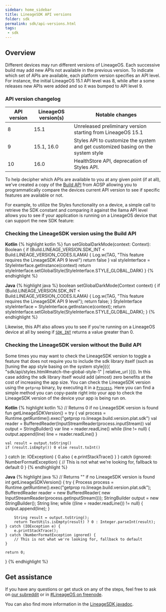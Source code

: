 ```yaml
---
sidebar: home_sidebar
title: LineageSDK API versions
folder: sdk
permalink: sdk/api-versions.html
tags:
 - sdk
---
```


## Overview

Different devices may run different versions of LineageOS. Each successive build may add new APIs not available in the previous version.
To indicate which set of APIs are available, each platform version specifies an API level.
For instance, the initial LineageOS 15.1 API level was 8, while after a some releases new APIs were added and so it was bumped to API level 9.

### API version changelog

| API version | LineageOS version(s) | Notable changes |
|-------------|----------------------|-----------------|
| 8           | 15.1                 | Unreleased preliminary version starting from LineageOS 15.1 |
| 9           | 15.1, 16.0           | Styles API to customize the system and get customized basing on the system style |
| 10          | 16.0                 | HealthStore API, deprecation of Styles API. |

To help decipher which APIs are available to you at any given point (if at all), we’ve created a copy
of the [Build API](https://lineageos.github.io/android_lineage-sdk/reference/lineageos/os/Build.html) from AOSP allowing you to programmatically
compare the devices current API version to see if specific features are available or not.

For example, to utilize the Styles functionality on a device, a simple call to retrieve the SDK
constant and comparing it against the Ilama API level allows you to see if your application is running
on a LineageOS device that can support the new SDK feature:

### Checking the LineageSDK version using the Build API

**Kotlin**
{% highlight kotlin %}
fun setGlobalDarkMode(context: Context): Boolean {
    if (Build.LINEAGE_VERSION.SDK_INT < Build.LINEAGE_VERSION_CODES.ILAMA) {
        Log.w(TAG, "This feature requires the LineageSDK API 9 level")
        return false
    }
    val styleInterface = StyleInterface.getInstance(context)
    return styleInterface.setGlobalStyle(StyleInterface.STYLE_GLOBAL_DARK)
}
{% endhighlight %}

**Java**
{% highlight java %}
boolean setGlobalDarkMode(Context context) {
    if (Build.LINEAGE_VERSION.SDK_INT < Build.LINEAGE_VERSION_CODES.ILAMA) {
        Log.w(TAG, "This feature requires the LineageSDK API 9 level");
        return false;
    }
    StyleInterface styleInterface = StyleInterface.getInstance(context);
    return styleInterface.setGlobalStyle(StyleInterface.STYLE_GLOBAL_DARK);
}
{% endhighlight %}

Likewise, this API also allows you to see if you're running on a LineageOS device at all by seeing if [`SDK_INT`](https://lineageos.github.io/android_lineage-sdk/reference/lineageos/os/Build.LINEAGE_VERSION.html#SDK_INT) returns a value greater than 0.

### Checking the LineageSDK version without the Build API

Some times you may want to check the LineageSDK version to toggle a feature that does not require you to
include the sdk library itself (such as [tuning the app style basing on the system style]({{ "sdk/api/styles.html#match-the-global-style-1" | relative_url }})).
In this case adding the sdk library itself would add (almost) zero benefits at the cost of increasing the app size.
You can check the LineageSDK version using the `getprop` binary, by executing it in a [`Process`](https://docs.oracle.com/javase/8/docs/api/java/lang/Process.html).
Here you can find a simple method you can copy-paste right into your app to check the LineageSDK version of the device your app is being run on.

**Kotlin**
{% highlight kotlin %}
// Returns 0 if no LineageSDK version is found
fun getLineageSDKVersion() = try {
    val process = Runtime.getRuntime().exec("getprop ro.lineage.build.version.plat.sdk")
    val reader = BufferedReader(InputStreamReader(process.inputStream))
    val output = StringBuilder()
    var line = reader.readLine()
    while (line != null) {
        output.append(line)
        line = reader.readLine()
    }

    val result = output.toString()
    if (result.isEmpty()) 0 else result.toInt()
} catch (e: IOException) {
    0.also { e.printStackTrace() }
} catch (ignored: NumberFormatException) {
    // This is not what we're looking for, fallback to default
    0
}
{% endhighlight %}

**Java**
{% highlight java %}
// Returns "" if no LineageSDK version is found
int getLineageSDKVersion() {
    try {
        Process process = Runtime.getRuntime().exec("getprop ro.lineage.build.version.plat.sdk");
        BufferedReader reader = new BufferedReader(
                    new InputStreamReader(process.getInputStream()));
        StringBuilder output = new StringBuilder();
        String line;
        while ((line = reader.readLine()) != null) {
            output.append(line);
        }

        String result = output.toString();
        return TextUtils.isEmpty(result) ? 0 : Integer.parseInt(result);
    } catch (IOException e) {
        e.printStackTrace();
    } catch (NumberFormatException ignored) {
        // This is not what we're looking for, fallback to default
    }

    return 0;
}
{% endhighlight %}

## Get assistance

If you have any questions or get stuck on any of the steps, feel free to ask on [our subreddit](https://reddit.com/r/LineageOS) or in
[#LineageOS on freenode](https://webchat.freenode.net/?channels=LineageOS).

You can also find more information in the [LineageSDK javadoc](https://lineageos.github.io/android_lineage-sdk).
